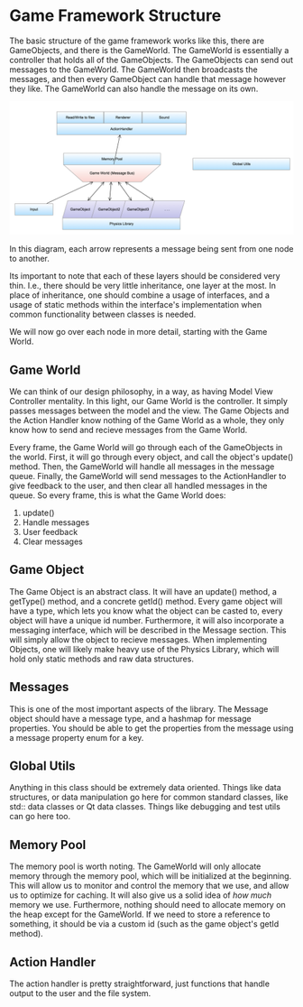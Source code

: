 Game Framework Structure
========================

The basic structure of the game framework works like this, there are GameObjects, and there is the GameWorld. The GameWorld is essentially a controller that holds all of the GameObjects. The GameObjects can send out messages to the GameWorld. The GameWorld then broadcasts the messages, and then every GameObject can handle that message however they like. The GameWorld can also handle the message on its own. 

![](framework_diagram.png?raw=true)

In this diagram, each arrow represents a message being sent from one node to another. 

Its important to note that each of these layers should be considered very thin. I.e., there should be very little inheritance, one layer at the most. In place of inheritance, one should combine a usage of interfaces, and a usage of static methods within the interface's implementation when common functionality between classes is needed. 

We will now go over each node in more detail, starting with the Game World.

Game World
-----------

We can think of our design philosophy, in a way, as having Model View Controller mentality. In this light, our Game World is the controller. It simply passes messages between the model and the view. The Game Objects and the Action Handler know nothing of the Game World as a whole, they only know how to send and recieve messages from the Game World. 

Every frame, the Game World will go through each of the GameObjects in the world. First, it will go through every object, and call the object's update() method. Then, the GameWorld will handle all messages in the message queue. Finally, the GameWorld will send messages to the ActionHandler to give feedback to the user, and then clear all handled messages in the queue. So every frame, this is what the Game World does: 

1. update()
2. Handle messages
3. User feedback
4. Clear messages

Game Object
-----------

The Game Object is an abstract class. It will have an update() method, a getType() method, and a concrete getId() method. Every game object will have a type, which lets you know what the object can be casted to, every object will have a unique id number. Furthermore, it will also incorporate a messaging interface, which will be described in the Message section. This will simply allow the object to recieve messages. When implementing Objects, one will likely make heavy use of the Physics Library, which will hold only static methods and raw data structures.

Messages
--------
This is one of the most important aspects of the library. The Message object should have a message type, and a hashmap for message properties. You should be able to get the properties from the message using a message property enum for a key. 

Global Utils
------------

Anything in this class should be extremely data oriented. Things like data structures, or data manipulation go here for common standard classes, like std:: data classes or Qt data classes. Things like debugging and test utils can go here too. 

Memory Pool
--------------

The memory pool is worth noting. The GameWorld will only allocate memory through the memory pool, which will be initialized at the beginning. This will allow us to monitor and control the memory that we use, and allow us to optimize for caching. It will also give us a solid idea of *how much* memory we use. Furthermore, nothing should need to allocate memory on the heap except for the GameWorld. If we need to store a reference to something, it should be via a custom id (such as the game object's getId method). 

Action Handler
--------------
The action handler is pretty straightforward, just functions that handle output to the user and the file system. 